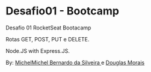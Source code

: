 # Desafio01 - Bootcamp
 Desafio 01 RocketSeat Bootacamp 

 Rotas GET, POST, PUT e DELETE.

 Node.JS with Express.JS.

 By: <a href="https://github.com/michelbernardods">MichelMichel Bernardo da Silveira </a> e <a href="https://github.com/mrdouglasmorais">Douglas Morais </a> 
